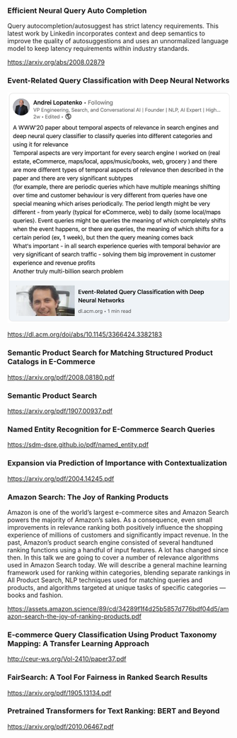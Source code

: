 ### Efficient Neural Query Auto Completion

Query autocompletion/autosuggest has strict latency requirements. This latest work by Linkedin incorporates context and deep semantics to improve the quality of autosuggestions and uses an unnormalized language model to keep latency requirements within industry standards.

https://arxiv.org/abs/2008.02879

### Event-Related Query Classification with Deep Neural Networks

![](static/1.png)

https://dl.acm.org/doi/abs/10.1145/3366424.3382183

### Semantic Product Search for Matching Structured Product Catalogs in E-Commerce

https://arxiv.org/pdf/2008.08180.pdf

### Semantic Product Search

https://arxiv.org/pdf/1907.00937.pdf

### Named Entity Recognition for E-Commerce Search Queries

https://sdm-dsre.github.io/pdf/named_entity.pdf

### Expansion via Prediction of Importance with Contextualization

https://arxiv.org/pdf/2004.14245.pdf

### Amazon Search: The Joy of Ranking Products

Amazon is one of the world’s largest e-commerce sites and
Amazon Search powers the majority of Amazon’s sales. As a
consequence, even small improvements in relevance ranking
both positively influence the shopping experience of millions
of customers and significantly impact revenue. In the past,
Amazon’s product search engine consisted of several handtuned ranking functions using a handful of input features.
A lot has changed since then. In this talk we are going
to cover a number of relevance algorithms used in Amazon
Search today. We will describe a general machine learning
framework used for ranking within categories, blending separate rankings in All Product Search, NLP techniques used
for matching queries and products, and algorithms targeted
at unique tasks of specific categories — books and fashion.

https://assets.amazon.science/89/cd/34289f1f4d25b5857d776bdf04d5/amazon-search-the-joy-of-ranking-products.pdf

### E-commerce Query Classification Using Product Taxonomy Mapping: A Transfer Learning Approach

http://ceur-ws.org/Vol-2410/paper37.pdf

### FairSearch: A Tool For Fairness in Ranked Search Results

https://arxiv.org/pdf/1905.13134.pdf

### Pretrained Transformers for Text Ranking: BERT and Beyond

https://arxiv.org/pdf/2010.06467.pdf


